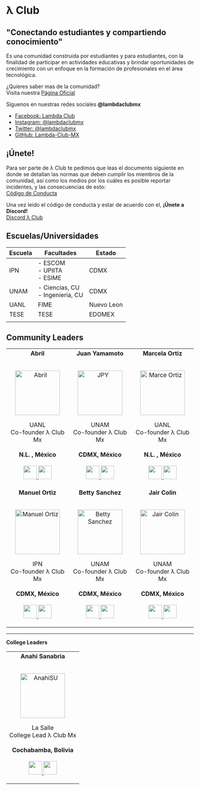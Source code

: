 # λ Club
## "Conectando estudiantes y compartiendo conocimiento"
Es una comunidad construida por estudiantes y para estudiantes, con la finalidad de participar en actividades educativas y brindar oportunidades de crecimiento con un enfoque en la formación de profesionales en el área tecnológica.

¿Quieres saber mas de la comunidad? <br>Visita nuestra [Página Oficial](https://lambda-club.com)

Síguenos en nuestras redes sociales **@lambdaclubmx**
- [Facebook: Lambda Club](https://www.facebook.com/lambdaclubmx)
- [Instagram: @lambdaclubmx](https://instagram.com/lambdaclubmx)
- [Twitter: @lambdaclubmx](https://twitter.com/lambdaclubmx)
- [GitHub: Lambda-Club-MX](https://github.com/Lambda-Club-MX)

## ¡Únete!
Para ser parte de λ Club te pedimos que leas el documento siguiente en donde se detallan las normas que deben cumplir los miembros de la comunidad, así como los medios por los cuáles es posible reportar incidentes, y las consecuencias de esto:<br>
[Código de Conducta](https://gist.github.com/JPYamamoto/1259b7d4d069b4d2d6acbed860bd4c32)

Una vez leido el código de conducta y estar de acuerdo con el, **¡Únete a Discord!**<br>
[Discord λ Club](https://discord.gg/FsDtbxgECX)

## Escuelas/Universidades
|Escuela     |      Facultades                      |  Estado  |
|------------|--------------------------------------|----------|
|    IPN     |- ESCOM<br> - UPIITA<br> - ESIME      |   CDMX   |
|    UNAM    |- Ciencias, CU<br> - Ingenieria, CU   |   CDMX   |
|    UANL    | FIME                                 |Nuevo Leon|
|    TESE    | TESE                                 |  EDOMEX  |
|            |                                      |          |

## Community Leaders
<table align="center">
  <tr align="center">
    <td>
      <strong>Abril</strong>
      <p align="center">
        <br>
        <a href="https://www.instagram.com/abrildaurens/">
          <img src="https://avatars.githubusercontent.com/u/71578178?v=4"  height="120" alt="Abril">
        </a>
      </p>
      <p align="center">
        UANL<br>Co-founder λ Club Mx<br>
        <br><strong>N.L. , México</strong><br>
        <br>
        <a href="https://github.com/abrildur">
          <img src="http://www.iconninja.com/files/241/825/211/round-collaboration-social-github-code-circle-network-icon.svg" width="36" height = "36"/>
        </a>
        <a href="https://www.linkedin.com/in/abrilurena/">
          <img src="http://www.iconninja.com/files/863/607/751/network-linkedin-social-connection-circular-circle-media-icon.svg" width="36" height="36"/>
        </a>
      </p>
    </td>
    <td>
      <strong>Juan Yamamoto</strong>
      <p align="center">
        <br>
        <a href="https://www.instagram.com/no.compila/">
          <img src="https://avatars.githubusercontent.com/u/18181672?v=4"  height="120" alt="JPY">
        </a>
      </p>
      <p align="center">
        UNAM<br>Co-founder λ Club Mx<br>
        <br><strong>CDMX, México</strong><br>
        <br>
        <a href="https://github.com/JPYamamoto">
          <img src="http://www.iconninja.com/files/241/825/211/round-collaboration-social-github-code-circle-network-icon.svg" width="36" height = "36"/>
        </a>
        <a href="https://www.linkedin.com/in/jpyamamoto/">
          <img src="http://www.iconninja.com/files/863/607/751/network-linkedin-social-connection-circular-circle-media-icon.svg" width="36" height="36"/>
        </a>
      </p>
    </td>
    <td>
      <strong>Marcela Ortiz</strong>
      <p align="center">
        <br>
        <a href="https://www.instagram.com/marce.ortizam/">
          <img src="https://avatars.githubusercontent.com/u/63885639?v=4"  height="120" alt="Marce Ortiz">
        </a>
      </p>
      <p align="center">
        UANL<br>Co-founder λ Club Mx<br>
        <br><strong>N.L. , México</strong><br>
        <br>
        <a href="https://github.com/Marce0a">
          <img src="http://www.iconninja.com/files/241/825/211/round-collaboration-social-github-code-circle-network-icon.svg" width="36" height = "36"/>
        </a>
        <a href="https://www.linkedin.com/in/marcela-ortiz-881871203/">
          <img src="http://www.iconninja.com/files/863/607/751/network-linkedin-social-connection-circular-circle-media-icon.svg" width="36" height="36"/>
        </a>
      </p>
    </td>
  </tr>  
  <tr align="center">
    <td>
      <strong>Manuel Ortiz</strong>
      <p align="center">
        <br>
        <a href="https://www.instagram.com/manuosmx/">
          <img src="https://avatars.githubusercontent.com/u/42986813?v=4"  height="120" alt="Manuel Ortiz">
        </a>
      </p>
      <p align="center">
        IPN<br>Co-founder λ Club Mx<br>
        <br><strong>CDMX, México</strong><br>
        <br>
        <a href="https://github.com/ManuOSMx">
          <img src="http://www.iconninja.com/files/241/825/211/round-collaboration-social-github-code-circle-network-icon.svg" width="36" height = "36"/>
        </a>
        <a href="https://www.linkedin.com/in/manuosmx/">
          <img src="http://www.iconninja.com/files/863/607/751/network-linkedin-social-connection-circular-circle-media-icon.svg" width="36" height="36"/>
        </a>
      </p>
    </td>
    <td>
      <strong>Betty Sanchez</strong>
      <p align="center">
        <br>
        <a href="https://www.instagram.com/bettysanchez7/">
          <img src="https://avatars.githubusercontent.com/u/31338064?v=4"  height="120" alt="Betty Sanchez">
        </a>
      </p>
      <p align="center">
        UNAM<br>Co-founder λ Club Mx<br>
        <br><strong>CDMX, México</strong><br>
        <br>
        <a href="https://github.com/BettySanchez7">
          <img src="http://www.iconninja.com/files/241/825/211/round-collaboration-social-github-code-circle-network-icon.svg" width="36" height = "36"/>
        </a>
        <a href="https://www.linkedin.com/in/beatriz-sanchez7/">
          <img src="http://www.iconninja.com/files/863/607/751/network-linkedin-social-connection-circular-circle-media-icon.svg" width="36" height="36"/>
        </a>
      </p>
    </td>
    <td>
      <strong>Jair Colin</strong>
      <p align="center">
        <br>
        <a href="https://www.instagram.com/jair_colin/">
          <img src="https://avatars.githubusercontent.com/u/75224799?v=4"  height="120" alt="Jair Colin">
        </a>
      </p>
      <p align="center">
        UNAM<br>Co-founder λ Club Mx<br>
        <br><strong>CDMX, México</strong><br>
        <br>
        <a href="https://github.com/JairColin">
          <img src="http://www.iconninja.com/files/241/825/211/round-collaboration-social-github-code-circle-network-icon.svg" width="36" height = "36"/>
        </a>
        <a href="https://www.linkedin.com/in/jonathan-jair-colin-ceballos-6b99141b0/">
          <img src="http://www.iconninja.com/files/863/607/751/network-linkedin-social-connection-circular-circle-media-icon.svg" width="36" height="36"/>
        </a>
      </p>
    </td>
  </tr>
</table>

---
**College Leaders**
<table align="center">
  <tr align="center">
    <td>
      <strong>Anahi Sanabria</strong>
      <p align="center">
        <br>
        <a href="https://www.instagram.com/anahi_s.u">
          <img src="https://avatars.githubusercontent.com/u/81058245?v=4"  height="120" alt="AnahiSU">
        </a>
      </p>
      <p align="center">
        La Salle<br>College Lead λ Club Mx<br>
        <br><strong>Cochabamba, Bolivia</strong><br>
        <br>
        <a href="https://github.com/AnahiSU">
          <img src="http://www.iconninja.com/files/241/825/211/round-collaboration-social-github-code-circle-network-icon.svg" width="36" height = "36"/>
        </a>
        <a href="https://www.linkedin.com/in/anah%C3%AD-sanabria-ugarte-5225a0211/">
          <img src="http://www.iconninja.com/files/863/607/751/network-linkedin-social-connection-circular-circle-media-icon.svg" width="36" height="36"/>
        </a>
      </p>
    </td>
  </tr>
</table
